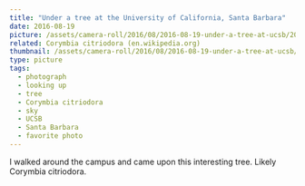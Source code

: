 ```yaml
---
title: "Under a tree at the University of California, Santa Barbara"
date: 2016-08-19
picture: /assets/camera-roll/2016/08/2016-08-19-under-a-tree-at-ucsb/20160819_005310132_iOS.jpg
related: Corymbia citriodora (en.wikipedia.org)
thumbnail: /assets/camera-roll/2016/08/2016-08-19-under-a-tree-at-ucsb/20160819_005310132_iOS-thumbnail.jpg
type: picture
tags:
  - photograph
  - looking up
  - tree
  - Corymbia citriodora
  - sky
  - UCSB
  - Santa Barbara
  - favorite photo
---
```

I walked around the campus and came upon this interesting tree. Likely Corymbia citriodora.